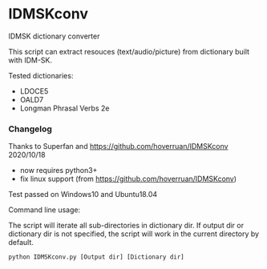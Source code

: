 IDMSKconv
=========
IDMSK dictionary converter

This script can extract resouces (text/audio/picture) from dictionary built with IDM-SK.

Tested dictionaries:
* LDOCE5
* OALD7
* Longman Phrasal Verbs 2e

### Changelog
Thanks to Superfan and https://github.com/hoverruan/IDMSKconv
2020/10/18
- now requires python3+
- fix linux support (from https://github.com/hoverruan/IDMSKconv)

Test passed on Windows10 and Ubuntu18.04

Command line usage:

The script will iterate all sub-directories in dictionary dir.
If output dir or dictionary dir is not specified, the script will work in the current directory by default.
```
python IDMSKconv.py [Output dir] [Dictionary dir]
``` 
